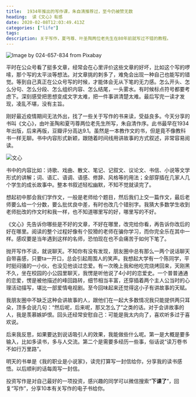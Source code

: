 ```yaml
---
title:  1934年推出的写作课，朱自清推荐过，至今仍被赞无数
heading:  读《文心》有感
date: 2020-02-08T12:03:49.413Z
categories: ["life"]
tags: 
description: 关于写作，夏丏尊、叶圣陶两位老先生在80年前就写过不错的教程。
---
```


![Image by 024-657-834 from Pixabay ](https://gitee.com/smile365/blogimg/raw/master/sxy91/1581252535918.png)


平时在公众号看了挺多文章，经常会在心里评价这些文章的好坏，比如这个写的啰嗦，那个写的太平淡等想法。对文章挑的刺多了，难免会出现一种自己也能写的错觉。等到自己真正在公众号写的时候，才能体会无从下笔的无力感。怎么开头、怎么分句、怎么分段、怎么组织内容、怎么结尾，一头雾水。有时候标点符号都要考虑下。深刻感受把思想变成文字太难，把一件事讲清楚太难。最后写完一读才发现，凌乱不堪，没有主旨。

刚好最近疫情期间无法外出，找了一些关于写作的书来读，受益良多。今天分享的书叫《文心》，由叶圣陶和夏丏尊两位老先生所写，朱自清作序。此书最早在1934年出版，后来再版，豆瓣评分高达9.1。虽然是一本教作文的书，但是竟不像教科书一样无聊。书中内容形式新颖，跟随着时间线用讲故事的方式叙述，非常容易阅读。

![文心](https://gitee.com/smile365/blogimg/raw/master/sxy91/1581305357077.png)

书中的内容比如：诗歌、戏曲、散文、笔记、记叙文、议论文、书信、小说等文学形式的讲解；词、语汇、语调、语感、修辞、风格等的用法；全部穿插在几家人几个学生的成长故事中。整本书叙述轻松幽默，不知不觉就读完了。

想起初中那会我们学作文，一般是老师给个题目，然后我们上交一篇作文，最后老师要么给一个分数，要么批优良中差，有时也改几个错别字。我猜大多数学生收到老师批改的作文时和我一样，也不知道哪里写的好，哪里写的不好。

《文心》先告诉你哪些是不好的文章，不好在哪里，改完给你看，再告诉你改后的好在哪里。阅读的整个过程好像有个狡猾的老师在骗你学习，而你完全乐在其中一样。感叹要是当年遇到这样的名师，恐怕现在也不会痛苦于如何下笔了。

抛开写作不谈，就说聊天。不知你有没有发现，朋友圈中总有那么一两个说话聊天自带喜感，只要ta一开口，总会引起周围人的笑声。我想起大学有一个陈同学，平时挺闷骚的一小伙，也没见他谈过恋爱。有一次晚上我和他吃完烧烤回来，天刚黑不久，坐在校园的小公园里聊天，我愣是听他说了4小时的恋爱史。一个普普通通的恋爱，愣是被他描述的峰回路转，细节相当丰富，还穿插着两个主人公当时的心理活动描写，堪比一部爱情电视剧。至今回味起来还觉得这小子有讲故事的天赋。

我朋友圈中不缺乏这种会讲故事的人，跟他们在一起大多数情况我只能提供两只耳朵，顶多会说几句：“然后呢，后来呢，那又怎么了”之类的话。对于会讲故事的人，我是羡慕嫉妒恨。回头还经常安慰自己：可能是我太内向了，喜欢听多过于喜欢说。

后来我反思，如果要达到说话吸引人的效果，我能做些什么呢。第一是大概是要多输入，比如多读书，多与人交流。第二个是需要多经历一些事，俗话说“读万卷书不如行万里路”。

明天的书单是《我的职业是小说家》，读完打算写一封信给你，分享我的读书感悟。以后顺利的话每周写一封信。

投资写作是对自己最好的一项投资，感兴趣的同学可以微信搜索“**下课了**”，回复“写作”，分享10本有关写作的电子书给你。

